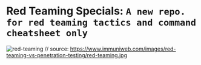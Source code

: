 # Red Teaming Specials: `A new repo. for red teaming tactics and command cheatsheet only`
![red-teaming](https://github.com/TechnologyMediaorg/red-teaming-specials/assets/111997815/877720ac-27c9-45db-a6d7-2f6a305e0d23)
// source: https://www.immuniweb.com/images/red-teaming-vs-penetration-testing/red-teaming.jpg
